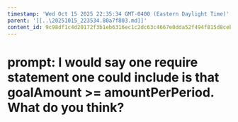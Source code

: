 ```yaml
---
timestamp: 'Wed Oct 15 2025 22:35:34 GMT-0400 (Eastern Daylight Time)'
parent: '[[..\20251015_223534.80a7f803.md]]'
content_id: 9c98df1c4d20172f3b1eb6316ec1c2dc63c4667e0dda52f494f815d8ceb2cc7a
---
```


# prompt: I would say one require statement one could include is that goalAmount >= amountPerPeriod. What do you think?
